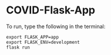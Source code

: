 # COVID-Flask-App
To run, type the following in the terminal:

`export FLASK_APP=app`  
`export FLASK_ENV=development`  
`flask run`  
